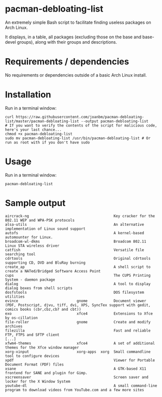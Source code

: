 # pacman-debloating-list
An extremely simple Bash script to facilitate finding useless packages on Arch Linux.

It displays, in a table, all packages (excluding those on the base and base-devel groups), along with their groups and descriptions.

# Requirements / dependencies

No requirements or dependencies outside of a basic Arch Linux install.

# Installation

Run in a terminal window:
```
curl https://raw.githubusercontent.com/joanbm/pacman-debloating-list/master/pacman-debloating-list --output pacman-debloating-list
# If you want to verify the contents of the script for malicious code, here's your last chance...
chmod +x pacman-debloating-list
sudo mv pacman-debloating-list /usr/bin/pacman-debloating-list # Or run as root with if you don't have sudo
```

# Usage

Run in a terminal window:
```
pacman-debloating-list
```

# Sample output
```
aircrack-ng                                       Key cracker for the 802.11 WEP and WPA-PSK protocols
alsa-utils                                        An alternative implementation of Linux sound support
autofs                                            A kernel-based automounter for Linux.
broadcom-wl-dkms                                  Broadcom 802.11 Linux STA wireless driver
catfish                                           Versatile file searching tool
cdrtools                                          Original cdrtools supporting CD, DVD and BluRay burning
create_ap                                         A shell script to create a NATed/Bridged Software Access Point
cups                                              The CUPS Printing System - daemon package
dialog                                            A tool to display dialog boxes from shell scripts
dosfstools                                        DOS filesystem utilities
evince                           gnome            Document viewer (PDF, Postscript, djvu, tiff, dvi, XPS, SyncTex support with gedit, comics books (cbr,cbz,cb7 and cbt))
exo                              xfce4            Extensions to Xfce by os-cillation
file-roller                      gnome            Create and modify archives
filezilla                                         Fast and reliable FTP, FTPS and SFTP client
[...]
xfwm4-themes                     xfce4            A set of additional themes for the Xfce window manager
xorg-xinput                      xorg-apps  xorg  Small commandline tool to configure devices
xpdf                                              Viewer for Portable Document Format (PDF) files
xsane                                             A GTK-based X11 frontend for SANE and plugin for Gimp.
xscreensaver                                      Screen saver and locker for the X Window System
youtube-dl                                        A small command-line program to download videos from YouTube.com and a few more sites
```
